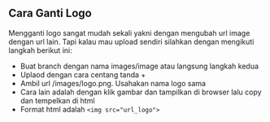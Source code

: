 ## Cara Ganti Logo
Mengganti logo sangat mudah sekali yakni dengan mengubah url image dengan url lain. Tapi kalau mau upload sendiri silahkan dengan mengikuti langkah berikut ini:
- Buat branch dengan nama images/image atau langsung langkah kedua
- Uplaod dengan cara centang tanda +
- Ambil url /images/logo.png. Usahakan nama logo sama
- Cara lain adalah dengan klik gambar dan tampilkan di browser lalu copy dan tempelkan di html
- Format html adalah ``` <img src="url_logo"> ```
